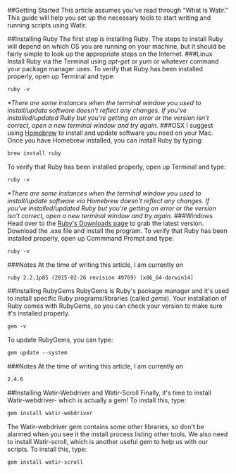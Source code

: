 ##Getting Started
This article assumes you've read through "What Is Watir." This guide will help you set up the necessary tools to start writing and running scripts using Watir.

##Installing Ruby
The first step is installing Ruby. The steps to install Ruby will depend on which OS you are running on your machine, but it should be fairly simple to look up the appropriate steps on the Internet.
###Linux
Install Ruby via the Terminal using _apt-get_ or _yum_ or whatever command your package manager uses. To verify that Ruby has been installed properly, open up Terminal and type:
``` html
ruby -v
```
_*There are some instances when the terminal window you used to install/update software doesn't reflect any changes. If you've installed/updated Ruby but you're getting an error or the version isn't correct, open a new terminal window and try again._
###OSX
I suggest using [Homebrew](http://brew.sh/) to install and update software you need on your Mac. Once you have Homebrew installed, you can install Ruby by typing:
``` html
brew install ruby
```
To verify that Ruby has been installed properly, open up Terminal and type:
``` html
ruby -v
```
_*There are some instances when the terminal window you used to install/update software via Homebrew doesn't reflect any changes. If you've installed/updated Ruby but you're getting an error or the version isn't correct, open a new terminal window and try again._
###Windows
Head over to the [Ruby's Downloads page](http://rubyinstaller.org/downloads) to grab the latest version. Download the .exe file and install the program. To verify that Ruby has been installed properly, open up Commmand Prompt and type:
``` html
ruby -v
```
###Notes
At the time of writing this article, I am currently on
``` html
ruby 2.2.1p85 (2015-02-26 revision 49769) [x86_64-darwin14]
```

##Installing RubyGems
RubyGems is Ruby's package manager and it's used to install specific Ruby programs/libraries (called _gems_). Your installation of Ruby comes with RubyGems, so you can check your version to make sure it's installed properly. 
``` html
gem -v
```
To update RubyGems, you can type:
``` html
gem update --system
```
###Notes
At the time of writing this article, I am currently on
``` html
2.4.6
```

##Installing Watir-Webdriver and Watir-Scroll
Finally, it's time to install Watir-webdriver- which is actually a gem! To install this, type:
``` html
gem install watir-webdriver
```
The Watir-webdriver gem contains some other libraries, so don't be alarmed when you see it the install process listing other tools. We also need to install Watir-scroll, which is another useful gem to help us with our scripts. To install this, type:
``` html
gem install watir-scroll
```
